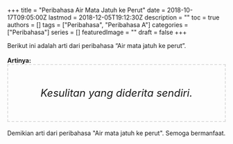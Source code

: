 +++
title = "Peribahasa Air Mata Jatuh ke Perut"
date = 2018-10-17T09:05:00Z
lastmod = 2018-12-05T19:12:30Z
description = ""
toc = true
authors = []
tags = ["Peribahasa", "Peribahasa A"]
categories = ["Peribahasa"]
series = []
featuredImage = ""
draft = false
+++

<div dir="ltr" style="text-align: left;" trbidi="on"><div style="text-align: justify;">Berikut ini adalah arti dari peribahasa “Air mata jatuh ke perut”.</div><br /><div style="text-align: justify;"><b>Artinya:</b></div><div style="border: 2px dashed #ddd; font-size: 24px; height: auto; margin: 0 auto; padding: 50px; text-align: center; width: auto;"><i>Kesulitan yang diderita sendiri.</i></div><div style="text-align: justify;"><br /></div><div style="text-align: justify;">Demikian arti dari peribahasa "Air mata jatuh ke perut". Semoga bermanfaat.</div></div>
